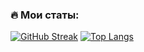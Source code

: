 ### :fire: Мои статы:
[![GitHub Streak](http://github-readme-streak-stats.herokuapp.com?user=Hiver13&theme=dark&background=000000)](https://git.io/streak-stats)
[![Top Langs](https://github-readme-stats.vercel.app/api/top-langs/?username=Hiver13&layout=compact&theme=vision-friendly-dark)](https://github.com/anuraghazra/github-readme-stats)

